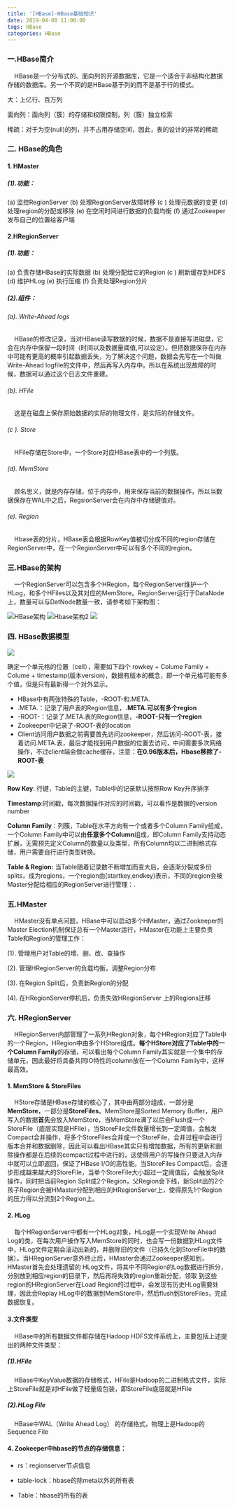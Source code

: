 ```yaml
---
title: '[HBase]-HBase基础知识'
date: 2019-04-08 11:00:00
tags: HBase
categories: HBase
---
```



### 一.HBase简介
&nbsp;&nbsp;&nbsp;&nbsp;HBase是一个分布式的、面向列的开源数据库，它是一个适合于非结构化数据存储的数据库。另一个不同的是HBase基于列的而不是基于行的模式。

大：上亿行、百万列

面向列：面向列（簇）的存储和权限控制，列（簇）独立检索

稀疏：对于为空(null)的列，并不占用存储空间，因此，表的设计的非常的稀疏

### 二. HBase的角色
#### 1. HMaster

##### (1).功能：
(a) 监控RegionServer
(b) 处理RegionServer故障转移
(c ) 处理元数据的变更
(d) 处理region的分配或移除
(e) 在空闲时间进行数据的负载均衡
(f) 通过Zookeeper发布自己的位置给客户端

#### 2.HRegionServer
##### (1).功能：
(a) 负责存储HBase的实际数据
(b) 处理分配给它的Region
(c ) 刷新缓存到HDFS
(d) 维护HLog
(e) 执行压缩
(f) 负责处理Region分片

##### (2).组件：
###### (a). Write-Ahead logs
&nbsp;&nbsp;&nbsp;&nbsp;HBase的修改记录，当对HBase读写数据的时候，数据不是直接写进磁盘，它会在内存中保留一段时间（时间以及数据量阈值,可以设定）。但把数据保存在内存中可能有更高的概率引起数据丢失，为了解决这个问题，数据会先写在一个叫做Write-Ahead logfile的文件中，然后再写入内存中。所以在系统出现故障的时候，数据可以通过这个日志文件重建。

###### (b). HFile
&nbsp;&nbsp;&nbsp;&nbsp;这是在磁盘上保存原始数据的实际的物理文件，是实际的存储文件。

###### (c ). Store
&nbsp;&nbsp;&nbsp;&nbsp;HFile存储在Store中，一个Store对应HBase表中的一个列簇。

###### (d). MemStore
&nbsp;&nbsp;&nbsp;&nbsp;顾名思义，就是内存存储，位于内存中，用来保存当前的数据操作，所以当数据保存在WAL中之后，RegsionServer会在内存中存储键值对。

###### (e). Region
&nbsp;&nbsp;&nbsp;&nbsp;Hbase表的分片，HBase表会根据RowKey值被切分成不同的region存储在RegionServer中，在一个RegionServer中可以有多个不同的region。

### 三.HBase的架构
&nbsp;&nbsp;&nbsp;&nbsp;一个RegionServer可以包含多个HRegion，每个RegionServer维护一个HLog，和多个HFiles以及其对应的MemStore。RegionServer运行于DataNode上，数量可以与DatNode数量一致，请参考如下架构图：

![HBase架构](https://imgconvert.csdnimg.cn/aHR0cHM6Ly91cGxvYWQtaW1hZ2VzLmppYW5zaHUuaW8vdXBsb2FkX2ltYWdlcy80MzkxNDA3LTA0OGI4N2M1NzBlNTM2YTAucG5n?x-oss-process=image/format,png)
![Hbase架构2](https://imgconvert.csdnimg.cn/aHR0cHM6Ly91cGxvYWQtaW1hZ2VzLmppYW5zaHUuaW8vdXBsb2FkX2ltYWdlcy80MzkxNDA3LWE0YmExNDhmMjdlYTZmNjYucG5n?x-oss-process=image/format,png)
![](https://imgconvert.csdnimg.cn/aHR0cHM6Ly91cGxvYWQtaW1hZ2VzLmppYW5zaHUuaW8vdXBsb2FkX2ltYWdlcy80MzkxNDA3LWU5YWUyZDE0ODRjMmI0ODkucG5n?x-oss-process=image/format,png)
### 四. HBase数据模型

![](https://imgconvert.csdnimg.cn/aHR0cHM6Ly91cGxvYWQtaW1hZ2VzLmppYW5zaHUuaW8vdXBsb2FkX2ltYWdlcy80MzkxNDA3LTQ1MDliYmVkNDUyM2M2NjQucG5n?x-oss-process=image/format,png)
				
确定一个单元格的位置（cell），需要如下四个
rowkey + Colume Family + Colume + timestamp(版本version)，数据有版本的概念，即一个单元格可能有多个值，但是只有最新得一个对外显示。

* HBase中有两张特殊的Table，-ROOT-和.META.
* .META.：记录了用户表的Region信息，**.META.可以有多个region**
* -ROOT-：记录了.META.表的Region信息，**-ROOT-只有一个region**
* Zookeeper中记录了-ROOT-表的location
* Client访问用户数据之前需要首先访问zookeeper，然后访问-ROOT-表，接着访问.META.表，最后才能找到用户数据的位置去访问，中间需要多次网络操作，不过client端会做cache缓存，注意：**在0.96版本后，Hbase移除了-ROOT-表**

![](https://imgconvert.csdnimg.cn/aHR0cHM6Ly91cGxvYWQtaW1hZ2VzLmppYW5zaHUuaW8vdXBsb2FkX2ltYWdlcy80MzkxNDA3LTI2OTUyZTNkMDJiYTYyMTIucG5n?x-oss-process=image/format,png)

**Row Key**: 行键，Table的主键，Table中的记录默认按照Row Key升序排序

**Timestamp**:时间戳，每次数据操作对应的时间戳，可以看作是数据的version number

**Column Family**：列簇，Table在水平方向有一个或者多个Column Family组成，一个Column Family中可以由**任意多个Column**组成，即Column Family支持动态扩展，无需预先定义Column的数量以及类型，所有Column均以二进制格式存储，用户需要自行进行类型转换。

**Table & Region:** 当Table随着记录数不断增加而变大后，会逐渐分裂成多份splits，成为regions，一个region由[startkey,endkey)表示，不同的region会被Master分配给相应的RegionServer进行管理：.

### 五.HMaster

&nbsp;&nbsp;&nbsp;&nbsp;HMaster没有单点问题，HBase中可以启动多个HMaster，通过Zookeeper的Master Election机制保证总有一个Master运行，HMaster在功能上主要负责Table和Region的管理工作：

(1). 管理用户对Table的增、删、改、查操作

(2). 管理HRegionServer的负载均衡，调整Region分布

(3). 在Region Split后，负责新Region的分配

(4). 在HRegionServer停机后，负责失效HRegionServer 上的Regions迁移

### 六. HRegionServer

&nbsp;&nbsp;&nbsp;&nbsp;HRegionServer内部管理了一系列HRegion对象，每个HRegion对应了Table中的一个Region，HRegion中由多个HStore组成。**每个HStore对应了Table中的一个Column Family**的存储，可以看出每个Column Family其实就是一个集中的存储单元，因此最好将具备共同IO特性的column放在一个Column Family中，这样最高效。

#### 1. MemStore & StoreFiles

&nbsp;&nbsp;&nbsp;&nbsp;HStore存储是HBase存储的核心了，其中由两部分组成，一部分是**MemStore**，一部分是**StoreFiles**。MemStore是Sorted Memory Buffer，用户写入的数据**首先**会放入MemStore，当MemStore满了以后会Flush成一个StoreFile（底层实现是HFile），当StoreFile文件数量增长到一定阈值，会触发Compact合并操作，将多个StoreFiles合并成一个StoreFile，合并过程中会进行版本合并和数据删除，因此可以看出HBase其实只有增加数据，所有的更新和删除操作都是在后续的compact过程中进行的，这使得用户的写操作只要进入内存中就可以立即返回，保证了HBase I/O的高性能。当StoreFiles Compact后，会逐步形成越来越大的StoreFile，当单个StoreFile大小超过一定阈值后，会触发Split操作，同时把当前Region Split成2个Region，父Region会下线，新Split出的2个孩子Region会被HMaster分配到相应的HRegionServer上，使得原先1个Region的压力得以分流到2个Region上。

#### 2. HLog

&nbsp;&nbsp;&nbsp;&nbsp;每个HRegionServer中都有一个HLog对象，HLog是一个实现Write Ahead Log的类，在每次用户操作写入MemStore的同时，也会写一份数据到HLog文件中，HLog文件定期会滚动出新的，并删除旧的文件（已持久化到StoreFile中的数据）。当HRegionServer意外终止后，HMaster会通过Zookeeper感知到，HMaster首先会处理遗留的 HLog文件，将其中不同Region的Log数据进行拆分，分别放到相应region的目录下，然后再将失效的region重新分配，领取 到这些region的HRegionServer在Load Region的过程中，会发现有历史HLog需要处理，因此会Replay HLog中的数据到MemStore中，然后flush到StoreFiles，完成数据恢复。

#### 3.文件类型

&nbsp;&nbsp;&nbsp;&nbsp;HBase中的所有数据文件都存储在Hadoop HDFS文件系统上，主要包括上述提出的两种文件类型：

##### (1).HFile 
&nbsp;&nbsp;&nbsp;&nbsp;HBase中KeyValue数据的存储格式，HFile是Hadoop的二进制格式文件，实际上StoreFile就是对HFile做了轻量级包装，即StoreFile底层就是HFile

##### (2).HLog File
&nbsp;&nbsp;&nbsp;&nbsp;HBase中WAL（Write Ahead Log） 的存储格式，物理上是Hadoop的Sequence File

#### 4. Zookeeper中hbase的节点的存储信息：

* rs：regionserver节点信息

* table-lock：hbase的除meta以外的所有表

* Table：hbase的所有的表




